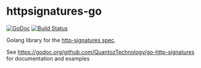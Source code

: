 httpsignatures-go
=================
[![GoDoc](https://godoc.org/github.com/QuantozTechnology/go-http-signatures?status.svg)](https://godoc.org/github.com/99designs/httpsignatures-go)
[![Build Status](https://travis-ci.org/QuantozTechnology/go-http-signatures.svg)](https://travis-ci.org/QuantozTechnology/go-http-signatures)


Golang library for the [http-signatures spec](https://tools.ietf.org/html/draft-cavage-http-signatures).

See https://godoc.org/github.com/QuantozTechnology/go-http-signatures for documentation and examples
